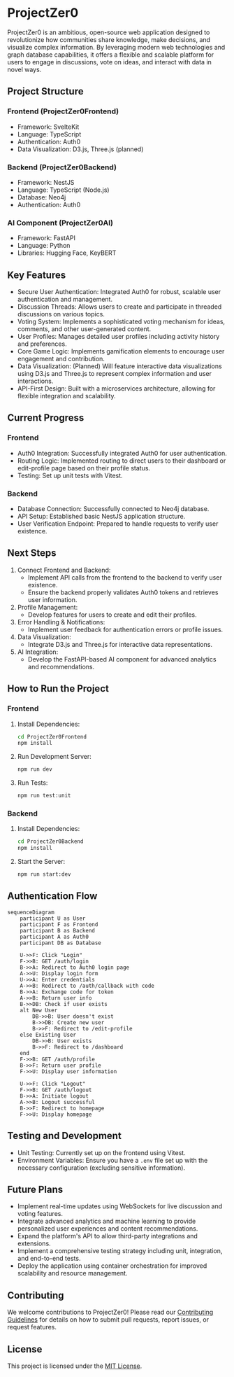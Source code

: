 # ProjectZer0

ProjectZer0 is an ambitious, open-source web application designed to revolutionize how communities share knowledge, make decisions, and visualize complex information. By leveraging modern web technologies and graph database capabilities, it offers a flexible and scalable platform for users to engage in discussions, vote on ideas, and interact with data in novel ways.

## Project Structure

### Frontend (ProjectZer0Frontend)
- Framework: SvelteKit
- Language: TypeScript
- Authentication: Auth0
- Data Visualization: D3.js, Three.js (planned)

### Backend (ProjectZer0Backend)
- Framework: NestJS
- Language: TypeScript (Node.js)
- Database: Neo4j
- Authentication: Auth0

### AI Component (ProjectZer0AI)
- Framework: FastAPI
- Language: Python
- Libraries: Hugging Face, KeyBERT

## Key Features

- Secure User Authentication: Integrated Auth0 for robust, scalable user authentication and management.
- Discussion Threads: Allows users to create and participate in threaded discussions on various topics.
- Voting System: Implements a sophisticated voting mechanism for ideas, comments, and other user-generated content.
- User Profiles: Manages detailed user profiles including activity history and preferences.
- Core Game Logic: Implements gamification elements to encourage user engagement and contribution.
- Data Visualization: (Planned) Will feature interactive data visualizations using D3.js and Three.js to represent complex information and user interactions.
- API-First Design: Built with a microservices architecture, allowing for flexible integration and scalability.

## Current Progress

### Frontend
- Auth0 Integration: Successfully integrated Auth0 for user authentication.
- Routing Logic: Implemented routing to direct users to their dashboard or edit-profile page based on their profile status.
- Testing: Set up unit tests with Vitest.

### Backend
- Database Connection: Successfully connected to Neo4j database.
- API Setup: Established basic NestJS application structure.
- User Verification Endpoint: Prepared to handle requests to verify user existence.

## Next Steps

1. Connect Frontend and Backend:
   - Implement API calls from the frontend to the backend to verify user existence.
   - Ensure the backend properly validates Auth0 tokens and retrieves user information.
2. Profile Management:
   - Develop features for users to create and edit their profiles.
3. Error Handling & Notifications:
   - Implement user feedback for authentication errors or profile issues.
4. Data Visualization:
   - Integrate D3.js and Three.js for interactive data representations.
5. AI Integration:
   - Develop the FastAPI-based AI component for advanced analytics and recommendations.

## How to Run the Project

### Frontend

1. Install Dependencies:
   ```bash
   cd ProjectZer0Frontend
   npm install
   ```

2. Run Development Server:
   ```bash
   npm run dev
   ```

3. Run Tests:
   ```bash
   npm run test:unit
   ```

### Backend

1. Install Dependencies:
   ```bash
   cd ProjectZer0Backend
   npm install
   ```

2. Start the Server:
   ```bash
   npm run start:dev
   ```

## Authentication Flow

```mermaid
sequenceDiagram
    participant U as User
    participant F as Frontend
    participant B as Backend
    participant A as Auth0
    participant DB as Database

    U->>F: Click "Login"
    F->>B: GET /auth/login
    B->>A: Redirect to Auth0 login page
    A->>U: Display login form
    U->>A: Enter credentials
    A->>B: Redirect to /auth/callback with code
    B->>A: Exchange code for token
    A->>B: Return user info
    B->>DB: Check if user exists
    alt New User
        DB->>B: User doesn't exist
        B->>DB: Create new user
        B->>F: Redirect to /edit-profile
    else Existing User
        DB->>B: User exists
        B->>F: Redirect to /dashboard
    end
    F->>B: GET /auth/profile
    B->>F: Return user profile
    F->>U: Display user information

    U->>F: Click "Logout"
    F->>B: GET /auth/logout
    B->>A: Initiate logout
    A->>B: Logout successful
    B->>F: Redirect to homepage
    F->>U: Display homepage
```

## Testing and Development

- Unit Testing: Currently set up on the frontend using Vitest.
- Environment Variables: Ensure you have a `.env` file set up with the necessary configuration (excluding sensitive information).

## Future Plans

- Implement real-time updates using WebSockets for live discussion and voting features.
- Integrate advanced analytics and machine learning to provide personalized user experiences and content recommendations.
- Expand the platform's API to allow third-party integrations and extensions.
- Implement a comprehensive testing strategy including unit, integration, and end-to-end tests.
- Deploy the application using container orchestration for improved scalability and resource management.

## Contributing

We welcome contributions to ProjectZer0! Please read our [Contributing Guidelines](CONTRIBUTING.md) for details on how to submit pull requests, report issues, or request features.

## License

This project is licensed under the [MIT License](LICENSE).